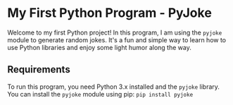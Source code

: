 # My First Python Program - PyJoke

Welcome to my first Python project!
In this program, I am using the `pyjoke` module to generate random jokes.
It's a fun and simple way to learn how to use Python libraries and enjoy some light humor along the way.

## Requirements

To run this program, you need Python 3.x installed and the `pyjoke` library. You can install the `pyjoke` module using pip: `pip install pyjoke`
